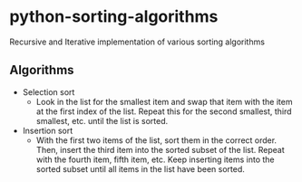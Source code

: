 # python-sorting-algorithms
Recursive and Iterative implementation of various sorting algorithms
## Algorithms
+ Selection sort
    - Look in the list for the smallest item and swap that item with the item at the first index of the list. Repeat this for the second smallest, third smallest, etc. until the list is sorted.
+ Insertion sort
    - With the first two items of the list, sort them in the correct order. Then, insert the third item into the sorted subset of the list. Repeat with the fourth item, fifth item, etc. Keep inserting items into the sorted subset until all items in the list have been sorted.
  
